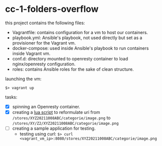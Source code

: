 # cc-1-folders-overflow

this project contains the following files:
- Vagrantfile: contains configuration for a vm to host our containers.
- playbook.yml: Ansible's playbook, not used directly but set as a provisioner for the Vagrant vm.
- docker-compose: used inside Ansible's playbook to run containers inside Vagrant vm.
- conf.d: directory mounted to openresty container to load nginx/openresty configuration.
- roles: contains Ansible roles for the sake of clean structure.

launching the vm:

    $> vagrant up

tasks:

 - [x] spinning an Openresty container.
 - [x] creating a [lua script](https://github.com/mathematikoi/cc-1-folders-overflow/blob/master/conf.d/default.conf) to reformulate uri from `/stores/XYZ20211008ABC/categorie/image.png` to  `/stores/XY/Z2/XYZ20211008ABC/categorie/image.png`
 - [ ] creating a sample application for testing.
	 - testing using curl:
	 `$> curl <vagrant_vm_ip>:8080/stores/XYZ20211008ABC/categorie/image.png`
